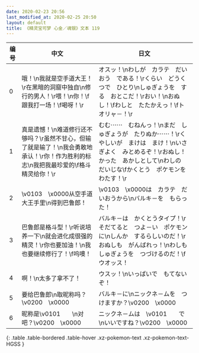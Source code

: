 ```yaml
---
date: 2020-02-23 20:56
last_modified_at: 2020-02-25 20:50
layout: default
title: 《精灵宝可梦 心金／魂银》文本 119
---
```

| 编号 | 中文 | 日文 |
| ---- | ---- | ---- |
| 0 | 哦！\n我就是空手道大王！\r在黑暗的洞窟中独自\n修行的男人！\r喂！\n你！\f跟我打一场！\f喝呀！\r | オスッ！\nわしが　カラテ　だいおう　である！\rくらい　どうくつで　ひとり\nしゅぎょうを　する　おとこだ！\rおい！\nおぬし！\fわしと　たたかえっ！\fトオリャ－！\r |
| 1 | 真是遗憾！\n难道修行还不够吗？\r虽然不甘心，但输了就是输了！\n我会勇敢地承认！\r你！作为胜利的标志\n我把我最珍爱的\f格斗精灵给你！\r | むむ⋯⋯　むねんっ！\nまだ　しゅぎょうが　たりぬか⋯⋯！\rくやしいが　まけは　まけ！\nいさぎよく　みとめるぞ！\rおぬし！　かった　あかしとして\nわしの　だいじな\fかくとう　ポケモンを　わたす！\r |
| 2 | \v0103　\x0000从空手道大王手里\n得到巴鲁郎！ | \v0103　\x0000は　カラテ　だいおうから\nバルキ－を　もらった！ |
| 3 | 巴鲁郎是格斗型！\r听说培养一下\n就会进化成很强的精灵！\r你也要加油！\n我也要继续修行了！\f呜噢！ | バルキ－は　かくとうタイプ！\rそだてると　つよ－い　ポケモンに\nしんか　するらしいのだ！\rおぬしも　がんばれっ！\nわしも　しゅぎょうを　つづけるのだ！\fウオッス！ |
| 4 | 啊！\n太多了拿不了！ | ウスッ！\nいっぱいで　もてないぞ！ |
| 5 | 要给巴鲁郎\n取昵称吗？\v0200　\x0000 | バルキ－に\nニックネ－ムを　つけますか？\v0200　\x0000 |
| 6 | 昵称是\v0101　　\n对吧？\v0200　\x0000 | ニックネ－ムは　\v0101　　で\nいいですね？\v0200　\x0000 |
{: .table .table-bordered .table-hover .xz-pokemon-text .xz-pokemon-text-HGSS }